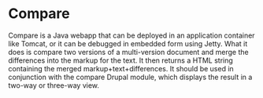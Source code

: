 # Compare
Compare is a Java webapp that can be deployed in an application container like Tomcat, or it can be debugged in embedded form using Jetty. What it does is compare two versions of a multi-version document and merge the differences into the markup for the text. It then returns a HTML string containing the merged markup+text+differences. It should be used in conjunction with the compare Drupal module, which displays the result in a two-way or three-way view.
